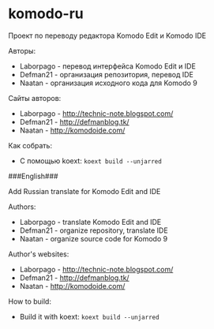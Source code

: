 komodo-ru
=========
Проект по переводу редактора Komodo Edit и Komodo IDE

Авторы:

* Laborpago - перевод интерфейса Komodo Edit и IDE
* Defman21 - организация репозитория, перевод IDE
* Naatan - организация исходного кода для Komodo 9

Сайты авторов:

* Laborpago - http://technic-note.blogspot.com/
* Defman21 - http://defmanblog.tk/
* Naatan - http://komodoide.com/


Как собрать:

* С помощью koext: `koext build --unjarred`

###English###

Add Russian translate for Komodo Edit and IDE

Authors:

* Laborpago - translate Komodo Edit and IDE
* Defman21 - organize repository, translate IDE
* Naatan - organize source code for Komodo 9

Author's websites:

* Laborpago - http://technic-note.blogspot.com/
* Defman21 - http://defmanblog.tk/
* Naatan - http://komodoide.com/

How to build:

* Build it with koext: `koext build --unjarred`

